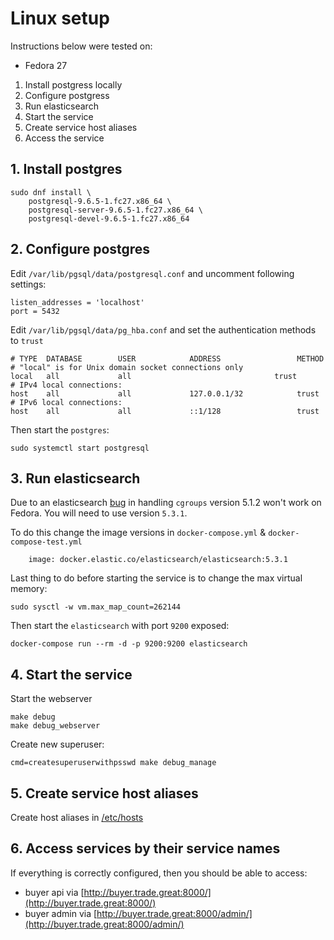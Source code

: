 # Linux setup

Instructions below were tested on:

* Fedora 27

1. Install postgress locally
2. Configure postgress
3. Run elasticsearch
4. Start the service
5. Create service host aliases
6. Access the service


## 1. Install postgres
```shell
sudo dnf install \
    postgresql-9.6.5-1.fc27.x86_64 \
    postgresql-server-9.6.5-1.fc27.x86_64 \
    postgresql-devel-9.6.5-1.fc27.x86_64
```


## 2. Configure postgres
Edit `/var/lib/pgsql/data/postgresql.conf` and uncomment following settings:
```shell
listen_addresses = 'localhost'
port = 5432
```

Edit `/var/lib/pgsql/data/pg_hba.conf` and set the authentication methods to `trust`
```
# TYPE  DATABASE        USER            ADDRESS                 METHOD
# "local" is for Unix domain socket connections only
local   all             all                                trust
# IPv4 local connections:
host    all             all             127.0.0.1/32            trust
# IPv6 local connections:
host    all             all             ::1/128                 trust
```

Then start the `postgres`:
```shell
sudo systemctl start postgresql
```


## 3. Run elasticsearch

Due to an elasticsearch [bug](https://github.com/elastic/elasticsearch/issues/23486) in handling `cgroups` version 5.1.2 won't work on Fedora.
You will need to use version `5.3.1`.

To do this change the image versions in `docker-compose.yml` & `docker-compose-test.yml`
```shell
    image: docker.elastic.co/elasticsearch/elasticsearch:5.3.1
```

Last thing to do before starting the service is to change the max virtual memory:
```shell
sudo sysctl -w vm.max_map_count=262144
```

Then start the `elasticsearch` with port `9200` exposed:
```shell
docker-compose run --rm -d -p 9200:9200 elasticsearch
```


## 4. Start the service

Start the webserver
```shell
make debug
make debug_webserver
```

Create new superuser:
```shell
cmd=createsuperuserwithpsswd make debug_manage
```


## 5. Create service host aliases

Create host aliases in [/etc/hosts](../#sso)


## 6. Access services by their service names

If everything is correctly configured, then you should be able to access:

* buyer api via [http://buyer.trade.great:8000/](http://buyer.trade.great:8000/)
* buyer admin via [http://buyer.trade.great:8000/admin/](http://buyer.trade.great:8000/admin/)
